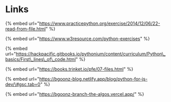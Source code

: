 # Links

{% embed url="https://www.practicepython.org/exercise/2014/12/06/22-read-from-file.html" %}

{% embed url="https://www.w3resource.com/python-exercises" %}

{% embed url="https://hackpacific.gitbooks.io/pythonium/content/curriculum/Python\_basics/First\_lines\_of\_code.html" %}

{% embed url="https://books.trinket.io/pfe/07-files.html" %}

{% embed url="https://bgoonz-blog.netlify.app/blog/python-for-js-dev/\#gsc.tab=0" %}

{% embed url="https://bgoonz-branch-the-algos.vercel.app/" %}
